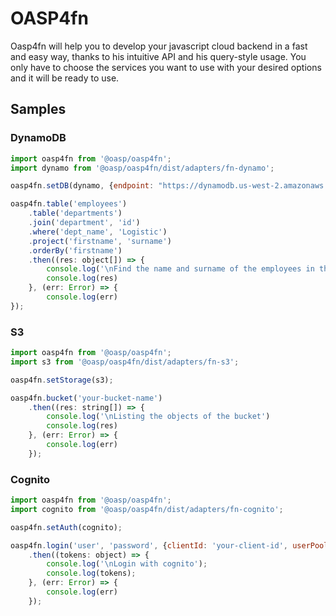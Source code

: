 # OASP4fn

Oasp4fn will help you to develop your javascript cloud backend in a fast and easy way, thanks to his intuitive API and his query-style usage. You only have to choose the services you want to use with your desired options and it will be ready to use.

## Samples

### DynamoDB

```javascript 
import oasp4fn from '@oasp/oasp4fn';
import dynamo from '@oasp/oasp4fn/dist/adapters/fn-dynamo';

oasp4fn.setDB(dynamo, {endpoint: "https://dynamodb.us-west-2.amazonaws.com"});

oasp4fn.table('employees')
    .table('departments')
    .join('department', 'id')
    .where('dept_name', 'Logistic')
    .project('firstname', 'surname')
    .orderBy('firstname')
    .then((res: object[]) => {
        console.log('\nFind the name and surname of the employees in the logistic department, ordered ascendingly by the name')
        console.log(res)
    }, (err: Error) => {
        console.log(err)
});

```

### S3
    
```javascript  
import oasp4fn from '@oasp/oasp4fn';
import s3 from '@oasp/oasp4fn/dist/adapters/fn-s3';

oasp4fn.setStorage(s3);

oasp4fn.bucket('your-bucket-name')
    .then((res: string[]) => {
        console.log('\nListing the objects of the bucket')
        console.log(res)
    }, (err: Error) => {
        console.log(err)
    });

```

### Cognito

```javascript  
import oasp4fn from '@oasp/oasp4fn';
import cognito from '@oasp/oasp4fn/dist/adapters/fn-cognito';

oasp4fn.setAuth(cognito);

oasp4fn.login('user', 'password', {clientId: 'your-client-id', userPoolId: 'your-pool-id'})
    .then((tokens: object) => {
        console.log('\nLogin with cognito');
        console.log(tokens);
    }, (err: Error) => {
        console.log(err)
    });

```